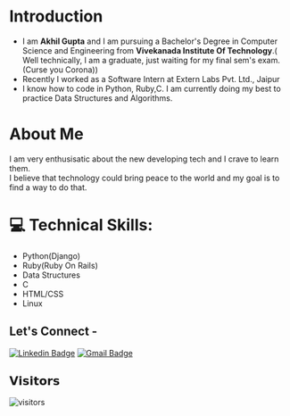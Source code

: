 # Introduction &nbsp;
- I am **Akhil Gupta** and I am pursuing a Bachelor's Degree in Computer Science and Engineering from  <b>Vivekanada Institute Of Technology</b>.( Well technically, I am a graduate, just waiting for my final sem's exam. (Curse you Corona))
- Recently  I worked as a  Software Intern at Extern Labs Pvt. Ltd., Jaipur
- I know how to code in Python, Ruby,C. I am currently doing my best to practice Data Structures and Algorithms.
# About Me

I am very enthusisatic about the new developing tech and I crave to learn them.<br>
I believe that technology could bring peace to the world and my goal is to find a way to do that.<br> 

# 💻 Technical Skills:
- Python(Django)
- Ruby(Ruby On Rails)
- Data Structures
- C
- HTML/CSS
- Linux

## Let's Connect -

[![Linkedin Badge](https://img.shields.io/badge/-cseharshit-blue?style=flat-square&logo=Linkedin&logoColor=white&link=https://www.linkedin.com/in/cseharshit/)](https://www.linkedin.com/in/cseakhilgupta/) 
[![Gmail Badge](https://img.shields.io/badge/-cse.harshitj@gmail.com-c14438?style=flat-square&logo=Gmail&logoColor=white&link=mailto:cse.harshitj@gmail.com)](mailto:cse.akhil002@gmail.com)

## 𝗩𝗶𝘀𝗶𝘁𝗼𝗿𝘀

![visitors](https://komarev.com/ghpvc/?username=cseharshit)
<br><br>

<!-- ⭐ From [Akhil Gupta](https://github.com/gptakhil) -->